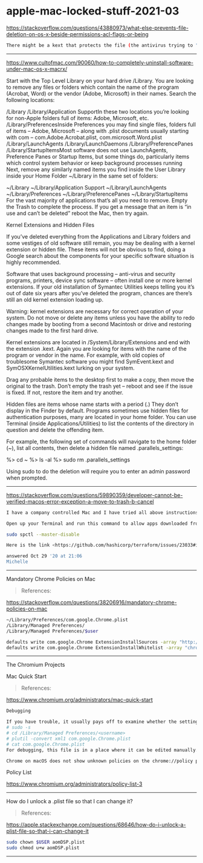 # apple-mac-locked-stuff-2021-03

<https://stackoverflow.com/questions/43880973/what-else-prevents-file-deletion-on-os-x-beside-permissions-acl-flags-or-being>

```sh
There might be a kext that protects the file (the antivirus trying to "defend" itself), but sudo kextunload <name> (see the kexts with kextstat | grep -v apple) should work... Or, even better, first eliminate the daemon (vs agent) that controls it with sudo launchctl remove <name> (see the daemons with sudo launchctl list | grep -v apple).
```

---

<https://www.cultofmac.com/90060/how-to-completely-uninstall-software-under-mac-os-x-macrx/>

Start with the Top Level Library on your hard drive /Library. You are looking to remove any files or folders which contain the name of the program (Acrobat, Word) or the vendor (Adobe, Microsoft) in their names. Search the following locations:

/Library
/Library/Application SupportIn these two locations you’re looking for non-Apple folders full of items: Adobe, Microsoft, etc.
/Library/PreferencesInside Preferences you may find single files, folders full of items – Adobe, Microsoft – along with .plist documents usually starting with com – com.Adobe.Acrobat.plist, com.microsoft.Word.plist
/Library/LaunchAgents
/Library/LaunchDaemons
/Library/PreferencePanes
/Library/StartupItemsMost software does not use LaunchAgents, Preference Panes or Startup Items, but some things do, particularly items which control system behavior or keep background processes running
Next, remove any similarly named items you find inside the User Library inside your Home Folder ~/Library in the same set of folders:

~/Library
~/Library/Application Support
~/Library/LaunchAgents
~/Library/Preferences
~/Library/PreferencePanes
~/Library/StartupItems
For the vast majority of applications that’s all you need to remove. Empty the Trash to complete the process. If you get a message that an item is “in use and can’t be deleted” reboot the Mac, then try again.

Kernel Extensions and Hidden Files

If you’ve deleted everything from the Applications and Library folders and some vestiges of old software still remain, you may be dealing with a kernel extension or hidden file. These items will not be obvious to find, doing a Google search about the components for your specific software situation is highly recommended.

Software that uses background processing – anti-virus and security programs, printers, device sync software – often install one or more kernel extensions. If your old installation of Symantec Utilities keeps telling you it’s out of date six years after you’ve deleted the program, chances are there’s still an old kernel extension loading up.




Warning: kernel extensions are necessary for correct operation of your system. Do not move or delete any items unless you have the ability to redo changes made by booting from a second Macintosh or drive and restoring changes made to the first hard drive.

Kernel extensions are located in /System/Library/Extensions and end with the extension .kext.  Again you are looking for items with the name of the program or vendor in the name. For example, with old copies of troublesome Symantec software you might find SymEvent.kext and SymOSXKernelUtilities.kext lurking on your system.

Drag any probable items to the desktop first to make a copy, then move the original to the trash. Don’t empty the trash yet – reboot and see if the issue is fixed. If not, restore the item and try another.


Hidden files are items whose name starts with a period (.) They don’t display in the Finder by default. Programs sometimes use hidden files for authentication purposes, many are located in your home folder. You can use Terminal (inside Applications/Utilities) to list the contents of the directory in question and delete the offending item.

For example, the following set of commands will navigate to the home folder (~), list all contents, then delete a hidden file named .parallels_settings:

%> cd ~
%> ls -al
%> sudo rm .parallels_settings

Using sudo to do the deletion will require you to enter an admin password when prompted.

---

<https://stackoverflow.com/questions/59890359/developer-cannot-be-verified-macos-error-exception-a-move-to-trash-b-cancel>

```sh
I have a company controlled Mac and I have tried all above instructions with no luck. This is what works for me.

Open up your Terminal and run this command to allow apps downloaded from Anywhere. After you run this command, go to your app and right click and select open. You have to have administrator right on your Mac.

sudo spctl --master-disable

Here is the link <https://github.com/hashicorp/terraform/issues/23033#issuecomment-540262070> Mac allow apps downloaded from Anywhere

answered Oct 29 '20 at 21:06
Michelle
```

---

Mandatory Chrome Policies on Mac

> References:

<https://stackoverflow.com/questions/38206916/mandatory-chrome-policies-on-mac>

```sh
~/Library/Preferences/com.google.Chrome.plist 
/Library/Managed Preferences/
/Library/Managed Preferences/$user
```

```sh
defaults write com.google.Chrome ExtensionInstallSources -array "http://install-url.com/*"
defaults write com.google.Chrome ExtensionInstallWhitelist -array "chrome-extension-id"
```

---

The Chromium Projects

Mac Quick Start

> References:

<https://www.chromium.org/administrators/mac-quick-start>

```sh
Debugging

If you have trouble, it usually pays off to examine whether the settings are correctly stored and read by Chrome. First of all, navigate to about:policy in Chrome. It lists any policy settings that Chrome has picked up. If your settings show up, good. If not, you can dig deeper and check whether macOS actually put them into place correctly. Mandatory policy is stored in /Library/Managed Preferences/<username>/com.google.Chrome.plist while recommended policy is stored in /Library/Preferences/com.google.Chrome.plist. The plutil command can be used from a terminal to convert it to XML format:
# sudo -s
# cd /Library/Managed Preferences/<username>
# plutil -convert xml1 com.google.Chrome.plist
# cat com.google.Chrome.plist
For debugging, this file is in a place where it can be edited manually. Chrome will pick up the updated preferences automatically. Note that this is not recommended for making persistent changes to policy, since macOS will rewrite the file with settings configured through Workgroup Manager.

Chrome on macOS does not show unknown policies on the chrome://policy page. If you don't find a policy you have set there check if the name is spelled correctly and if the policy is actually supported on the macOS platform.  
```

Policy List

<https://www.chromium.org/administrators/policy-list-3>

---

How do I unlock a .plist file so that I can change it?

> References:

<https://apple.stackexchange.com/questions/68646/how-do-i-unlock-a-plist-file-so-that-i-can-change-it>

```sh
sudo chown $USER aomDSP.plist
sudo chmod u+w aomDSP.plist
```

---
